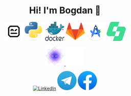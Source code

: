 <h1 align="center">Hi! I'm Bogdan &#128511</h1>
<p align="center">
    <img src="assets/robotframework.svg" alt="Robot Framework" title="Robot Framework" style="height: 60px; width: 60px;">
    <img src="assets/python.svg" alt="Python" title="Python" style="height: 60px; width: 60px;">
    <img src="assets/docker.svg" alt="Docker" title="Docker" style="height: 60px; width: 60px;">
    <img src="assets/gitlab_logo.png" alt="GitLab" title="GitLab" style="height: 60px; width: 60px;">
    <img src="assets/android-studio-icon.svg" alt="Android Studio" title="Android Studio" style="height: 60px; width: 60px;">
    <img src="assets/saucelabs.png" alt="SauceLabs" title="SauceLabs" style="height: 60px; width: 60px;">
</p>
<p align="center">
    <a href="https://www.efset.org/cert/u5jAdi">
      <img src="assets/certificate_83.png" alt="EF SET Certificate" title="English Language Test Certificate"
           style="height: 60px; width: 60px;">
    </a>
    <a href="http://scr.istqb.org/?name=&number=CTFL4-2024-22634-SJSI">
        <img src="assets\istqb_logo.png" alt="ISTQB FL Certificate" title="ISTQB FL Certificate" style="height: 60px; width: 60px;">
    </a>
</p>
<p align="center">
    <a href="https://www.linkedin.com/in/bogdan-bagdasaryan/">
        <img alt="LinkedIn" title="LinkedIn" src="assets/linkedin.svg" style="height: 60px; width: 60px;"></a>
    <a href="https://t.me/Mamontoboi">
        <img alt="Telegram" title="Telegram" src="assets/telegram.svg" style="height: 60px; width: 60px;"></a>
    <a href="https://www.facebook.com/Mamontoboi">
        <img alt="Facebook" title="Facebook" src="assets/facebook.svg" style="height: 60px; width: 60px;"></a>
</p>

